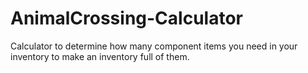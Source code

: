 # AnimalCrossing-Calculator
Calculator to determine how many component items you need in your inventory to make an inventory full of them.
